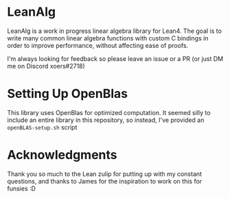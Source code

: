 # LeanAlg
LeanAlg is a work in progress linear algebra library for Lean4. The goal is to
write many common linear algebra functions with custom C bindings in order
to improve performance, without affecting ease of proofs.

I'm always looking for feedback so please leave an issue or a PR 
(or just DM me on Discord xoers#2718)

# Setting Up OpenBlas
This library uses OpenBlas for optimized computation. It seemed silly to include
an entire library in this repository, so instead, I've provided an `openBLAS-setup.sh`
script

# Acknowledgments
Thank you so much to the Lean zulip for putting up with my constant questions,
and thanks to James for the inspiration to work on this for funsies :D

